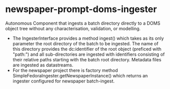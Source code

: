 newspaper-prompt-doms-ingester
==============================

Autonomous Component that ingests a batch directory directly to a DOMS object tree without any characterisation, validation, or modelling.

 * The IngesterInterface provides a method ingest() which takes as its only parameter the root directory of the batch
 to be ingested. The name of this directory provides the dc:identifier of the root object (preficed with "path:") and all sub-directories are
 ingested with identifiers consisting of their relative paths starting with the batch root directory. Metadata files
 are ingested as datastreams.
 * For the newspaper project there is factory method SimpleFedoraIngester.getNewspaperInstance() which returns an ingester
 configured for newspaper batch-ingest.
